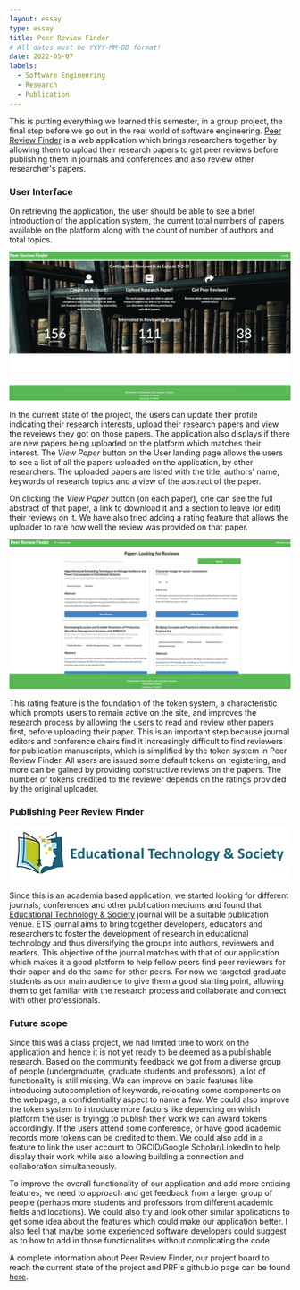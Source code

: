 ```yaml
---
layout: essay
type: essay
title: Peer Review Finder
# All dates must be YYYY-MM-DD format!
date: 2022-05-07
labels:
  - Software Engineering
  - Research
  - Publication
---
```


This is putting everything we learned this semester, in a group project, the final step before we go out in the real world of software engineering. 
[Peer Review Finder](https://peer-review-finder.xyz/#/) is a web application which brings researchers together by allowing them to upload their research
papers to get peer reviews before publishing them in journals and conferences and also review other researcher's papers. 

### User Interface 

On retrieving the application, the user should be able to see a brief introduction of the application system, the current total numbers of papers available on the platform along with the count of number of authors and total topics. 

<img class="ui big centered rounded image" src="../images/PRF-landing.png">

In the current state of the project, the users can update their profile indicating their research interests, upload their research papers and view the reveiews they got on those papers. The application also displays if there are new papers being uploaded on the platform which matches their interest. The *View Paper* button on the User landing page allows the users to see a list of all the papers uploaded on the application, by other researchers. The uploaded papers are listed with the title, authors' name, keywords of research topics and a view of the abstract of the paper.


On clicking the *View Paper* button (on each paper), one can see the full abstract of that paper, a link to download it and a section to leave (or edit) their reviews on it. We have also tried adding a rating feature that allows the uploader to rate how well the review was provided on that paper.

<img class="ui big centered rounded image" src="../images/PRF-viewPage.png">

This rating feature is the foundation of the token system, a characteristic which prompts users to remain active on the site, and improves the research process by allowing the users to read and review other papers first, before uploading their paper. This is an important step because journal editors and conference chairs find it increasingly difficult to find reviewers for publication manuscripts, which is simplified by the token system in Peer Review Finder. All users are issued some default tokens on registering, and more can be gained by providing constructive reviews on the papers. The number of tokens credited to the reviewer depends on the ratings provided by the original uploader.

### Publishing Peer Review Finder

<img class="ui medium right floated rounded image" src="../images/ETS.jpg">

Since this is an academia based application, we started looking for different journals, conferences and other publication mediums and found that [Educational Technology & Society](https://www.j-ets.net/author_guide) journal will be a suitable publication venue. ETS journal aims to bring together developers, educators and researchers to foster the development of research in educational technology and thus diversifying the groups into authors, reviewers and readers. This objective of the journal matches with that of our application which makes it a good platform to help fellow peers find peer reviewers for their paper and do the same for other peers. For now we targeted graduate students as our main audience to give them a good starting point, allowing them to get familiar with the research process and collaborate and connect with other professionals.

### Future scope

Since this was a class project, we had limited time to work on the application and hence it is not yet ready to be deemed as a publishable research. Based on the community feedback we got from a diverse group of people (undergraduate, graduate students and professors), a lot of functionality is still missing. We can improve on basic features like introducing autocompletion of keywords, relocating some components on the webpage, a confidentiality aspect to name a few. We could also improve the token system to introduce more factors like depending on which platform the user is tryingg to publish their work we can award tokens accordingly. If the users attend some conference, or have good academic records more tokens can be credited to them. We could also add in a feature to link the user account to ORCID/Google Scholar/LinkedIn to help display their work while also allowing building a connection and collaboration simultaneously.

To improve the overall functionality of our application and add more enticing features, we need to approach and get feedback from a larger group of people (perhaps more students and professors from different academic fields and locations). We could also try and look other similar applications to get some idea about the features which could make our application better. I also feel that maybe some experienced software developers could suggest as to how to add in those functionalities without complicating the code. 

A complete information about Peer Review Finder, our project board to reach the current state of the project and PRF's github.io page can be found [here](https://peer-review-finder.github.io/).
